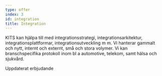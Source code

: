 ```yaml
---
type: offer
index: 3
id: integration
title: Integration
---
```


KITS kan hjälpa till med integrationsstrategi, integrationsarkitektur, integrationsplattformar, integrationsutveckling m m. Vi hanterar gammalt och nytt, internt och externt, små och stora volymer. Vi kan branschspecifika protokoll inom bl a automotive, telekom, samt hälsa och sjukvård.

Uppdaterat erbjudande
